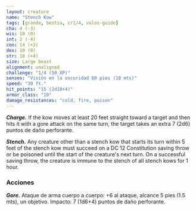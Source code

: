 ```yaml
---
layout: creature
name: "Stench Kow"
tags: [grande, bestia, cr1/4, volos-guide]
cha: 4 (-3)
wis: 10 (0)
int: 2 (-4)
con: 14 (+2)
dex: 10 (0)
str: 18 (+4)
size: Large beast
alignment: unaligned
challenge: "1/4 (50 XP)"
senses: "Visión en la oscuridad 60 pies (18 mts)"
speed: "30 ft."
hit_points: "15 (2d10+4)"
armor_class: "10"
damage_resistances: "cold, fire, poison"
---
```


***Charge.*** If the kow moves at least 20 feet straight toward a target and then hits it with a gore attack on the same turn, the target takes an extra 7 (2d6) puntos de daño perforante.

***Stench.*** Any creature other than a stench kow that starts its turn within 5 feet of the stench kow must succeed on a DC 12 Constitution saving throw or be poisoned until the start of the creature's next turn. On a successful saving throw, the creature is immune to the stench of all stench kows for 1 hour.

### Acciones

***Gore.*** Ataque de arma cuerpo a cuerpo: +6 al ataque, alcance 5 pies (1.5 mts), un objetivo. Impacto: 7 (1d6+4) puntos de daño perforante.